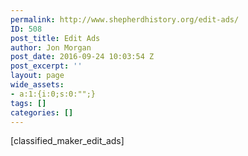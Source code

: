 ```yaml
---
permalink: http://www.shepherdhistory.org/edit-ads/
ID: 508
post_title: Edit Ads
author: Jon Morgan
post_date: 2016-09-24 10:03:54 Z
post_excerpt: ''
layout: page
wide_assets:
- a:1:{i:0;s:0:"";}
tags: []
categories: []
---
```


[classified_maker_edit_ads]
